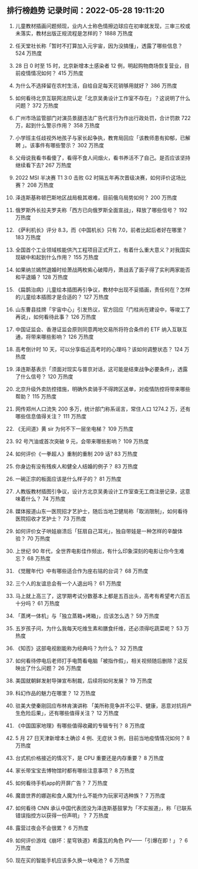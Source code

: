 
## 排行榜趋势 记录时间：2022-05-28 19:11:20
  
  1. 儿童教材插画问题频现，业内人士称色情擦边球应在初审就发现，三审三校或未落实，教材出版正规流程是怎样的？ 1888 万热度
    
  2. 任天堂社长称「暂时不打算加入元宇宙，因为没搞懂」，透露了哪些信息？ 524 万热度
    
  3. 28 日 0 时至 15 时，北京新增本土感染者 12 例，明起购物商场恢复营业，目前疫情情况如何？ 415 万热度
    
  4. 为什么不选择留在农村生活，自给自足每天花销够用就好？ 386 万热度
    
  5. 如何看待北京互联网法院认定「北京吴勇设计工作室不存在」？这说明了什么问题？ 372 万热度
    
  6. 广州市场监管部门对演员景甜违法广告代言行为作出行政处罚，合计罚款 722 万，起到什么警示作用？ 358 万热度
    
  7. 小学班主任歧视外地孩子与家长起争执，教育局回应「该教师患有抑郁，已解聘 」。该事件有哪些警示？ 302 万热度
    
  8. 父母说我看书看傻了，看得不食人间烟火，看书养活不了自己。是否应该坚持继续看下去? 267 万热度
    
  9. 2022 MSI 半决赛 T1 3:0 击败 G2 时隔五年再次晋级决赛，如何评价这场比赛？ 208 万热度
    
  10. 泽连斯基称顿巴斯地区战局极其艰难，目前俄乌局势如何？ 200 万热度
    
  11. 俄罗斯外长拉夫罗夫称「西方已向俄罗斯全面宣战」，释放了哪些信号？ 192 万热度
    
  12. 《萨利机长》评分 8.3，而《中国机长》只有 7.0，前者比起后者好在哪里？ 183 万热度
    
  13. 全国首个工业领域核能供汽工程项目正式开工，有着什么重大意义？对我国实现碳中和起到什么作用？ 155 万热度
    
  14. 如果纳兰嫣然退婚时给萧战两枚紫心破障丹，萧战丢了面子得了实利两家能否和平退婚？ 128 万热度
    
  15. 《扁鹊治病》儿童绘本插图再引争议，教材中出现不妥插画，责任何在？怎样的儿童绘本插图才是合适的？ 127 万热度
    
  16. 山东曹县挂牌「宇宙中心」引发热议，官方回应「门柱尚在建设中，等竣工了再说」，如何看待此事？ 126 万热度
    
  17. 中国证监会、香港证监会原则同意两地交易所将符合条件的 ETF 纳入互联互通，将带来哪些影响？ 126 万热度
    
  18. 高考倒计时 10 天，可以分享临近高考时的心理吗？该如何调整状态？ 124 万热度
    
  19. 泽连斯基表示「须面对现实与普京对话，这可能是结束战争必要条件」，透露了什么信号？ 120 万热度
    
  20. 北京升级外卖防控措施，明确外卖骑手不得跨区送单，对疫情防控将带来哪些帮助？ 115 万热度
    
  21. 网传郑州人口流失 200 多万，统计部门称系谣言，常住人口 1274.2 万，还有哪些信息值得关注？ 111 万热度
    
  22. 《无间道》黄 sir 为何不下一层坐电梯？ 109 万热度
    
  23. 92 号汽油或首次突破 9 元，会带来哪些影响？ 109 万热度
    
  24. 如何评价《一拳超人》重制的重制 209 话? 83 万热度
    
  25. 你身边有没有残疾人和健全人结婚的例子？ 83 万热度
    
  26. 一碗正宗的板面应该是什么样子的？ 81 万热度
    
  27. 人教版教材插图引争议，设计方北京吴勇设计工作室查无工商注册记录，这意味着什么？ 74 万热度
    
  28. 媒体报道山东一医院招才艺护士，随后当地卫健局称「取消限制」，如何看待医院招收才艺护士？ 73 万热度
    
  29. 如何评价女子哄娃崩溃后「狂扇自己耳光」，独自带娃是一种怎样的辛酸体验？ 70 万热度
    
  30. 上世纪 90 年代，全世界电影佳作频出，有什么印象深刻的电影让你今生难忘？ 68 万热度
    
  31. 《觉醒年代》中有哪些适合作为座右铭的台词？ 68 万热度
    
  32. 三个人的友谊总会有一个人退出吗？ 61 万热度
    
  33. 马上就上高三了，这学期考试分数基本上都是五百出头，高考有希望考六百五十分吗？ 61 万热度
    
  34. 「蒸烤一体机」与「独立蒸箱+烤箱」，应该怎么选？ 59 万热度
    
  35. 五岁孩子问，为什么我每天吃维生素和膳食纤维，还必须得吃蔬菜呢？ 53 万热度
    
  36. 《知否》这部电视剧能称为经典吗？为什么？ 32 万热度
    
  37. 如何看待停电后老师打手电筒看电脑「被指作假」，相关视频随后删除？这反映出了什么问题？ 26 万热度
    
  38. 美国就朝鲜发射导弹宣布制裁，后续将如何发展？ 19 万热度
    
  39. 科幻作品的魅力在哪里？ 12 万热度
    
  40. 驻美大使秦刚回应布林肯演讲称 「美所称竞争并不公平、健康，恶意对抗将产生危险后果」，还有哪些值得关注？ 12 万热度
    
  41. 《中国国家地理》有哪些值得收藏的专辑专刊？ 8 万热度
    
  42. 5 月 27 日天津新增本土确诊 4 例、无症状 3 例，目前当地疫情情况如何？ 8 万热度
    
  43. 台式机价格接近的情况下，是 CPU 重要还是内存重要？ 8 万热度
    
  44. 家长带宝宝去博物馆时都有哪些注意事项？ 8 万热度
    
  45. 如何看待手机app的开屏广告？ 7 万热度
    
  46. 魔兽世界的娜迦和食人魔为什么不能作为玩家可选种族？ 7 万热度
    
  47. 如何看待 CNN 承认中国代表团没为泽连斯基鼓掌为「不实报道」，称「已联系错误指控方以获得一份声明」？ 7 万热度
    
  48. 露营过夜会不会很累？ 6 万热度
    
  49. 如何评价游戏《崩坏：星穹铁道》希露瓦的角色 PV——「引爆在即！」？ 6 万热度
    
  50. 现在买的智能手机应该多久换一块电池？ 6 万热度
    